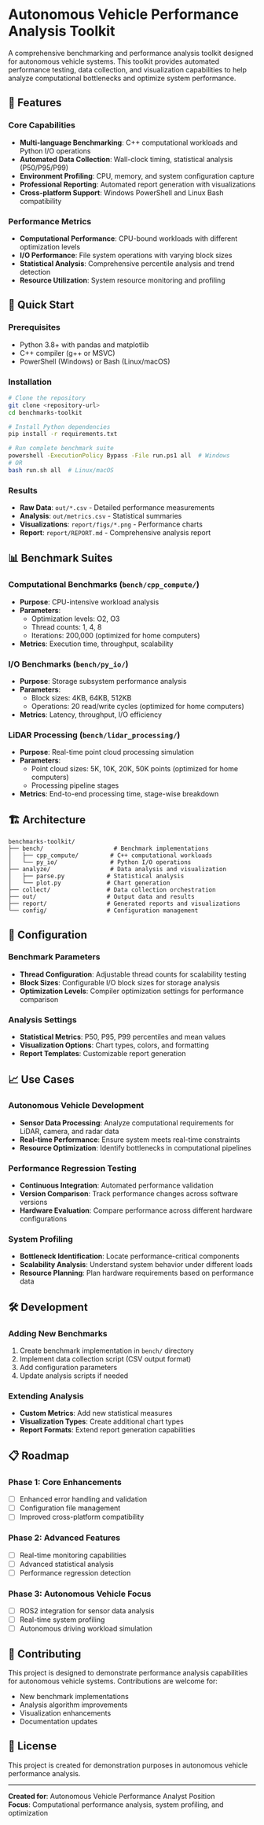 # Autonomous Vehicle Performance Analysis Toolkit

A comprehensive benchmarking and performance analysis toolkit designed for autonomous vehicle systems. This toolkit provides automated performance testing, data collection, and visualization capabilities to help analyze computational bottlenecks and optimize system performance.

## 🚗 Features

### Core Capabilities
- **Multi-language Benchmarking**: C++ computational workloads and Python I/O operations
- **Automated Data Collection**: Wall-clock timing, statistical analysis (P50/P95/P99)
- **Environment Profiling**: CPU, memory, and system configuration capture
- **Professional Reporting**: Automated report generation with visualizations
- **Cross-platform Support**: Windows PowerShell and Linux Bash compatibility

### Performance Metrics
- **Computational Performance**: CPU-bound workloads with different optimization levels
- **I/O Performance**: File system operations with varying block sizes
- **Statistical Analysis**: Comprehensive percentile analysis and trend detection
- **Resource Utilization**: System resource monitoring and profiling

## 🚀 Quick Start

### Prerequisites
- Python 3.8+ with pandas and matplotlib
- C++ compiler (g++ or MSVC)
- PowerShell (Windows) or Bash (Linux/macOS)

### Installation
```bash
# Clone the repository
git clone <repository-url>
cd benchmarks-toolkit

# Install Python dependencies
pip install -r requirements.txt

# Run complete benchmark suite
powershell -ExecutionPolicy Bypass -File run.ps1 all  # Windows
# OR
bash run.sh all  # Linux/macOS
```

### Results
- **Raw Data**: `out/*.csv` - Detailed performance measurements
- **Analysis**: `out/metrics.csv` - Statistical summaries
- **Visualizations**: `report/figs/*.png` - Performance charts
- **Report**: `report/REPORT.md` - Comprehensive analysis report

## 📊 Benchmark Suites

### Computational Benchmarks (`bench/cpp_compute/`)
- **Purpose**: CPU-intensive workload analysis
- **Parameters**: 
  - Optimization levels: O2, O3
  - Thread counts: 1, 4, 8
  - Iterations: 200,000 (optimized for home computers)
- **Metrics**: Execution time, throughput, scalability

### I/O Benchmarks (`bench/py_io/`)
- **Purpose**: Storage subsystem performance analysis
- **Parameters**:
  - Block sizes: 4KB, 64KB, 512KB
  - Operations: 20 read/write cycles (optimized for home computers)
- **Metrics**: Latency, throughput, I/O efficiency

### LiDAR Processing (`bench/lidar_processing/`)
- **Purpose**: Real-time point cloud processing simulation
- **Parameters**:
  - Point cloud sizes: 5K, 10K, 20K, 50K points (optimized for home computers)
  - Processing pipeline stages
- **Metrics**: End-to-end processing time, stage-wise breakdown

## 🏗️ Architecture

```
benchmarks-toolkit/
├── bench/                    # Benchmark implementations
│   ├── cpp_compute/         # C++ computational workloads
│   └── py_io/               # Python I/O operations
├── analyze/                 # Data analysis and visualization
│   ├── parse.py            # Statistical analysis
│   └── plot.py             # Chart generation
├── collect/                # Data collection orchestration
├── out/                    # Output data and results
├── report/                 # Generated reports and visualizations
└── config/                 # Configuration management
```

## 🔧 Configuration

### Benchmark Parameters
- **Thread Configuration**: Adjustable thread counts for scalability testing
- **Block Sizes**: Configurable I/O block sizes for storage analysis
- **Optimization Levels**: Compiler optimization settings for performance comparison

### Analysis Settings
- **Statistical Metrics**: P50, P95, P99 percentiles and mean values
- **Visualization Options**: Chart types, colors, and formatting
- **Report Templates**: Customizable report generation

## 📈 Use Cases

### Autonomous Vehicle Development
- **Sensor Data Processing**: Analyze computational requirements for LiDAR, camera, and radar data
- **Real-time Performance**: Ensure system meets real-time constraints
- **Resource Optimization**: Identify bottlenecks in computational pipelines

### Performance Regression Testing
- **Continuous Integration**: Automated performance validation
- **Version Comparison**: Track performance changes across software versions
- **Hardware Evaluation**: Compare performance across different hardware configurations

### System Profiling
- **Bottleneck Identification**: Locate performance-critical components
- **Scalability Analysis**: Understand system behavior under different loads
- **Resource Planning**: Plan hardware requirements based on performance data

## 🛠️ Development

### Adding New Benchmarks
1. Create benchmark implementation in `bench/` directory
2. Implement data collection script (CSV output format)
3. Add configuration parameters
4. Update analysis scripts if needed

### Extending Analysis
- **Custom Metrics**: Add new statistical measures
- **Visualization Types**: Create additional chart types
- **Report Formats**: Extend report generation capabilities

## 📋 Roadmap

### Phase 1: Core Enhancements
- [ ] Enhanced error handling and validation
- [ ] Configuration file management
- [ ] Improved cross-platform compatibility

### Phase 2: Advanced Features
- [ ] Real-time monitoring capabilities
- [ ] Advanced statistical analysis
- [ ] Performance regression detection

### Phase 3: Autonomous Vehicle Focus
- [ ] ROS2 integration for sensor data analysis
- [ ] Real-time system profiling
- [ ] Autonomous driving workload simulation

## 🤝 Contributing

This project is designed to demonstrate performance analysis capabilities for autonomous vehicle systems. Contributions are welcome for:
- New benchmark implementations
- Analysis algorithm improvements
- Visualization enhancements
- Documentation updates

## 📄 License

This project is created for demonstration purposes in autonomous vehicle performance analysis.

---

**Created for**: Autonomous Vehicle Performance Analyst Position  
**Focus**: Computational performance analysis, system profiling, and optimization